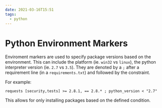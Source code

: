 ```yaml
---
date: 2021-03-16T15:51
tags:
  - python
---
```


# Python Environment Markers

Enviroment markers are used to specify package versions based on the
environment. This can include the platform (ie. `win32` vs `linux`), the python
interpreter version (ie. `2.7` vs `3.5`). They are denoted by a `;` after a
requirement line (in a `requirements.txt`) and followed by the constraint.

For example:

```
requests [security,tests] >= 2.8.1, == 2.8.* ; python_version < "2.7"
```
This allows for only installing packages based on the defined condition.
